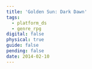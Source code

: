 ```yaml
---
title: 'Golden Sun: Dark Dawn'
tags:
  - platform_ds
  - genre_rpg
digital: false
physical: true
guide: false
pending: false
date: 2014-02-10
---
```

